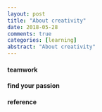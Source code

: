 ```yaml
---
layout: post
title: "About creativity"
date: 2018-05-28
comments: true
categories: [learning]
abstract: "About creativity"
---
```


#### teamwork 

#### find your passion 

#### reference 